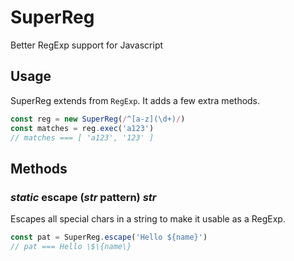 SuperReg
========

Better RegExp support for Javascript

## Usage

SuperReg extends from `RegExp`. It adds a few extra methods.

```js
const reg = new SuperReg(/^[a-z](\d+)/)
const matches = reg.exec('a123')
// matches === [ 'a123', '123' ]
```


## Methods

### *static* escape (*str* pattern) *str*

Escapes all special chars in a string to make it usable as a RegExp.

```js
const pat = SuperReg.escape('Hello ${name}')
// pat === Hello \$\{name\}
```
